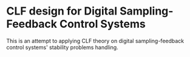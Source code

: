 # CLF design for Digital Sampling-Feedback Control Systems

This is an attempt to applying CLF theory on digital sampling-feedback control systems' stability problems handling.
